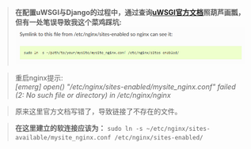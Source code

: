 > **在配置uWSGI与Django的过程中，通过查询[uWSGI官方文档](https://uwsgi-docs.readthedocs.io/en/latest/tutorials/Django_and_nginx.html)照葫芦画瓢，但有一处笔误导致我这个菜鸡踩坑:**
![](img/201810121300.PNG)

>重启nginx提示:<br>
>*[emerg] open() "/etc/nginx/sites-enabled/mysite_nginx.conf" failed (2: No such file or directory) in /etc/nginx/nginx*<br>

>原来这里官方文档写错了，导致链接了不存在的文件。

> **在这里建立的软连接应该为：**
>`sudo ln -s ~/etc/nginx/sites-available/mysite_nginx.conf /etc/nginx/sites-enabled/`
